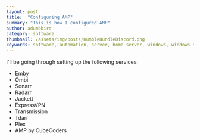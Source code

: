 ```yaml
---
layout: post
title:  "Configuring AMP"
summary: "This is how I configured AMP"
author: adumbbird
category: software
thumbnail: /assets/img/posts/HumbleBundleDiscord.png
keywords: software, automation, server, home server, windows, windows server, windows 11, emby, ombi, sonarr, radarr, jackett, transmission, expressvpn
---
```

I'll be going through setting up the following services:
- Emby
- Ombi
- Sonarr
- Radarr
- Jackett
- ExpressVPN
- Transmission
- Tdarr
- Plex
- AMP by CubeCoders